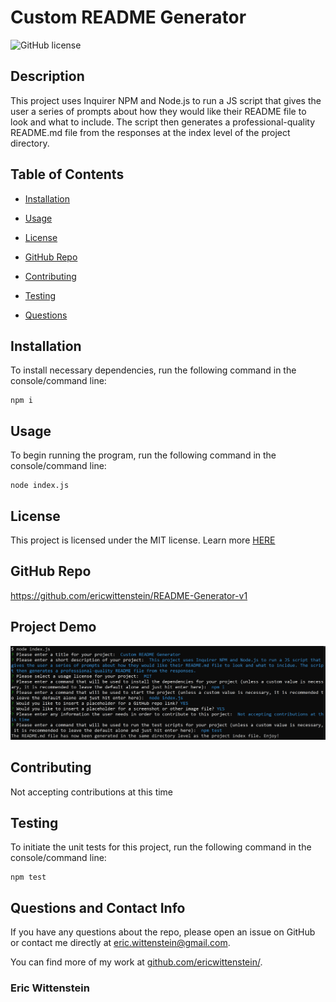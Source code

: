 # Custom README Generator
![GitHub license](https://img.shields.io/badge/license-MIT-blue.svg)

## Description

This project uses Inquirer NPM and Node.js to run a JS script that gives the user a series of prompts about how they would like their README file to look and what to include. The script then generates a professional-quality README.md file from the responses at the index level of the project directory.

## Table of Contents 

* [Installation](#installation)

* [Usage](#usage)

* [License](#license)

* [GitHub Repo](#github-repo)

* [Contributing](#contributing)

* [Testing](#testing)

* [Questions](#questions-and-contact-info)

## Installation

To install necessary dependencies, run the following command in the console/command line:

```
npm i
```

## Usage

To begin running the program, run the following command in the console/command line:

```
node index.js
```

## License

This project is licensed under the MIT license. Learn more [HERE](LICENSE)

## GitHub Repo

https://github.com/ericwittenstein/README-Generator-v1

## Project Demo

![Demo](./assets/demo-ss.png)

## Contributing

Not accepting contributions at this time

## Testing

To initiate the unit tests for this project, run the following command in the console/command line: 

```
npm test
```

## Questions and Contact Info

If you have any questions about the repo, please open an issue on GitHub or contact me directly at [eric.wittenstein@gmail.com](mailto:eric.wittenstein@gmail.com).

You can find more of my work at [github.com/ericwittenstein/](https://github.com/ericwittenstein/).

<!-- EHW SIGNET
---------
    |
  -----
    |
---------
 -->

### Eric Wittenstein

